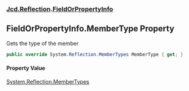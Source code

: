 ### [Jcd.Reflection](Jcd.Reflection.md 'Jcd.Reflection').[FieldOrPropertyInfo](FieldOrPropertyInfo.md 'Jcd.Reflection.FieldOrPropertyInfo')

## FieldOrPropertyInfo.MemberType Property

Gets the type of the member

```csharp
public override System.Reflection.MemberTypes MemberType { get; }
```

#### Property Value

[System.Reflection.MemberTypes](https://docs.microsoft.com/en-us/dotnet/api/System.Reflection.MemberTypes 'System.Reflection.MemberTypes')